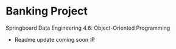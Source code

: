 # Banking Project

Springboard Data Engineering 4.6: Object-Oriented Programming 

* Readme update coming soon :P


